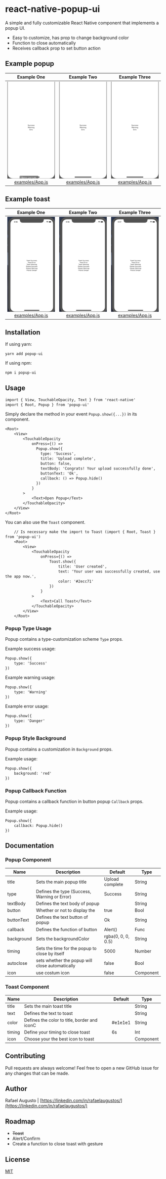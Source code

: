 # react-native-popup-ui

A simple and fully customizable React Native component that implements a popup UI.

- Easy to customize, has prop to change background color
- Function to close automatically
- Receives callback prop to set button action

## Example popup

|                          Example One                          |                          Example Two                          |                         Example Three                         |
| :-----------------------------------------------------------: | :-----------------------------------------------------------: | :-----------------------------------------------------------: |
| ![](assets/popup-ui_1.gif) [examples/App.js](examples/App.js) | ![](assets/popup-ui_2.gif) [examples/App.js](examples/App.js) | ![](assets/popup-ui_3.gif) [examples/App.js](examples/App.js) |


## Example toast

|                          Example One                          |                          Example Two                          |                         Example Three                         |
| :-----------------------------------------------------------: | :-----------------------------------------------------------: | :-----------------------------------------------------------: |
| ![](assets/toast-01.gif) [examples/App.js](examples/App.js) | ![](assets/toast-02.gif) [examples/App.js](examples/App.js) | ![](assets/toast-03.gif) [examples/App.js](examples/App.js) |

## Installation

If using yarn:

```
yarn add popup-ui
```

If using npm:

```
npm i popup-ui
```

## Usage

```
import { View, TouchableOpacity, Text } from 'react-native'
import { Root, Popup } from 'popup-ui'
```

Simply declare the method in your event `Popup.show({...})` in its component.

```
<Root>
    <View>
        <TouchableOpacity
            onPress={() =>
              Popup.show({
                type: 'Success',
                title: 'Upload complete',
                button: false,
                textBody: 'Congrats! Your upload successfully done',
                buttonText: 'Ok',
                callback: () => Popup.hide()
              })
            }
        >
            <Text>Open Popup</Text>
        </TouchableOpacity>
    </View>
</Root>
```

You can also use the `Toast` component.

```
    // Is necessary make the import to Toast (import { Root, Toast } from 'popup-ui')
    <Root>
        <View>
            <TouchableOpacity
                onPress={() => 
                    Toast.show({
                        title: 'User created',
                        text: 'Your user was successfully created, use the app now.',
                        color: '#2ecc71'
                    })
                }
            >
                <Text>Call Toast</Text>
            </TouchableOpacity>
        </View>
    </Root>
```

### Popup Type Usage

Popup contains a type-customization scheme `Type` props.

Example success usage:

```
Popup.show({
    type: 'Success'
})
```

Example warning usage:

```
Popup.show({
    type: 'Warning'
})
```

Example error usage:

```
Popup.show({
    type: 'Danger'
})
```

### Popup Style Background

Popup contains a customization in `Background` props.

Example usage:

```
Popup.show({
    background: 'red'
})
```

### Popup Callback Function

Popup contains a callback function in button popup `Callback` props.

Example usage:

```
Popup.show({
    callback: Popup.hide()
})
```


## Documentation

### Popup Component

| Name       | Description                                     | Default            | Type        |
| ---------- | ----------------------------------------------- | ------------------ | ----------- |
| title      | Sets the main popup title                       | Upload complete    | String      |
| type       | Defines the type (Success, Warning or Error)    | Success            | String      |
| textBody   | Defines the text body of popup                  |                    | String      |
| button     | Whether or not to display the                   | true               | Bool        |
| buttonText | Defines the text button of popup                | Ok                 | String      |
| callback   | Defines the function of button                  | Alert()            | Func        |
| background | Sets the backgroundColor                        | rgba(0, 0, 0, 0.5) | String      |
| timing     | Sets the time for the popup to close by itself  | 5000               | Number      |
| autoclose  | sets whether the popup will close automatically | false              | Bool        |
| icon       | use costum icon                                 | false              | Component   |


### Toast Component

| Name       | Description                                     | Default            | Type      |
| ---------- | ----------------------------------------------- | ------------------ | --------- |
| title      | Sets the main toast title                       |                    | String    |
| text       | Defines the text to toast                       |                    | String    |
| color      | Defines the color to title, border and iconC    | #e1e1e1            | String    |
| timing     | Define your timing to close toast               | 6s                 | Int       |
| icon       | Choose your the best icon to toast              |                    | Component |

## Contributing

Pull requests are always welcome! Feel free to open a new GitHub issue for any changes that can be made.

## Author

Rafael Augusto | [https://linkedin.com/in/rafaelaugustos/](https://linkedin.com/in/rafaelaugustos/)

## Roadmap
- <s>Toast</s>
- Alert/Confirm
- Create a function to close toast with gesture


## License

[MIT](./LICENSE)
